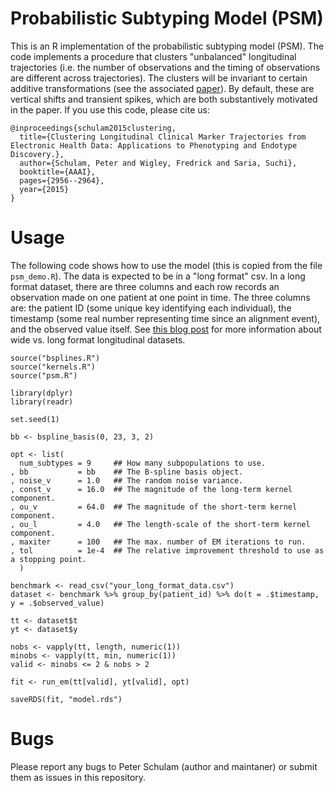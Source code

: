 # Probabilistic Subtyping Model (PSM)

This is an R implementation of the probabilistic subtyping model (PSM). The code implements a procedure that clusters "unbalanced" longitudinal trajectories (i.e. the number of observations and the timing of observations are different across trajectories). The clusters will be invariant to certain additive transformations (see the associated [paper](http://pschulam.com/papers/schulam+wigley+saria_aaai_2015.pdf)). By default, these are vertical shifts and transient spikes, which are both substantively motivated in the paper. If you use this code, please cite us:

```
@inproceedings{schulam2015clustering,
  title={Clustering Longitudinal Clinical Marker Trajectories from Electronic Health Data: Applications to Phenotyping and Endotype Discovery.},
  author={Schulam, Peter and Wigley, Fredrick and Saria, Suchi},
  booktitle={AAAI},
  pages={2956--2964},
  year={2015}
}
```

# Usage

The following code shows how to use the model (this is copied from the file `psm_demo.R`). The data is expected to be in a "long format" csv. In a long format dataset, there are three columns and each row records an observation made on one patient at one point in time. The three columns are: the patient ID (some unique key identifying each individual), the timestamp (some real number representing time since an alignment event), and the observed value itself. See [this blog post](http://www.r-bloggers.com/managing-longitudinal-data-conversion-between-the-wide-and-the-long/) for more information about wide vs. long format longitudinal datasets.

```{r}
source("bsplines.R")
source("kernels.R")
source("psm.R")

library(dplyr)
library(readr)

set.seed(1)

bb <- bspline_basis(0, 23, 3, 2)

opt <- list(
  num_subtypes = 9     ## How many subpopulations to use.
, bb           = bb    ## The B-spline basis object.
, noise_v      = 1.0   ## The random noise variance.
, const_v      = 16.0  ## The magnitude of the long-term kernel component.
, ou_v         = 64.0  ## The magnitude of the short-term kernel component.
, ou_l         = 4.0   ## The length-scale of the short-term kernel component.
, maxiter      = 100   ## The max. number of EM iterations to run.
, tol          = 1e-4  ## The relative improvement threshold to use as a stopping point.
  )

benchmark <- read_csv("your_long_format_data.csv")
dataset <- benchmark %>% group_by(patient_id) %>% do(t = .$timestamp, y = .$observed_value)

tt <- dataset$t
yt <- dataset$y

nobs <- vapply(tt, length, numeric(1))
minobs <- vapply(tt, min, numeric(1))
valid <- minobs <= 2 & nobs > 2

fit <- run_em(tt[valid], yt[valid], opt)

saveRDS(fit, "model.rds")
```

# Bugs

Please report any bugs to Peter Schulam (author and maintaner) or submit them as issues in this repository.
